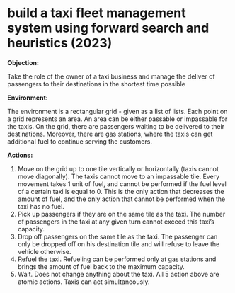 # build a taxi fleet management system using forward search and heuristics  (2023)

**Objection:**

Take the role of the owner of a taxi business and manage the deliver of passengers to their destinations in the shortest time possible

**Environment:**

The environment is a rectangular grid - given as a list of lists. Each point on a grid represents an area. An area can be either passable or impassable for the taxis. On the grid, there are passengers waiting to be delivered to their destinations. Moreover, there are gas stations, where the taxis can get additional fuel to continue serving the customers.

**Actions:**

1.	Move on the grid up to one tile vertically or horizontally (taxis cannot move diagonally). The taxis cannot move to an impassable tile. Every movement takes 1 unit of fuel, and cannot be performed if the fuel level of a certain taxi is equal to 0. This is the only action that decreases the amount of fuel, and the only action that cannot be performed when the taxi has no fuel.
2.	Pick up passengers if they are on the same tile as the taxi. The number of passengers in the taxi at any given turn cannot exceed this taxi’s capacity. 
3.	Drop off passengers on the same tile as the taxi. The passenger can only be dropped off on his destination tile and will refuse to leave the vehicle otherwise. 
4.	Refuel the taxi. Refueling can be performed only at gas stations and brings the amount of fuel back to the maximum capacity. 
5.	Wait. Does not change anything about the taxi.
All 5 action above are atomic actions. Taxis can act simultaneously.
